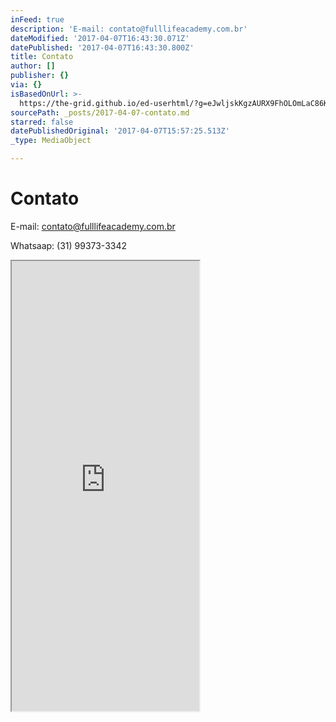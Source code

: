 ```yaml
---
inFeed: true
description: 'E-mail: contato@fulllifeacademy.com.br'
dateModified: '2017-04-07T16:43:30.071Z'
datePublished: '2017-04-07T16:43:30.800Z'
title: Contato
author: []
publisher: {}
via: {}
isBasedOnUrl: >-
  https://the-grid.github.io/ed-userhtml/?g=eJwljskKgzAURX9FhOLOmLaC86KF1r8oGV5MSmJCjLT26-uwuRwOZ3EbJTwxEO1Lrefg2ziLoyksGtpYghpkqPIsc9_6o3iQVVme6iOsRjtCvbaetYkMwU0VQsJ6M6U_K62bqVYsZdYgMWutlQDCCAezrIr6vUR3OwbCwmPjTTjwhqAhx6_iLeTlim8cP3sMBR3wGfdJ16DjcfcHJh9BQA
sourcePath: _posts/2017-04-07-contato.md
starred: false
datePublishedOriginal: '2017-04-07T15:57:25.513Z'
_type: MediaObject

---
```

# Contato

E-mail: contato@fulllifeacademy.com.br

Whatsaap: (31) 99373-3342

<iframe src="https://the-grid.github.io/ed-userhtml/?g=eJwljskOgyAURX_FmDTuRDpFcVi0SetfNIAPoQEhiGnt19dhc3Nycha3UsJTA9G2zPoOfB1ncTSGWUMdS1C9DOSaZe5bflQXJCmKQ7mHZLADlEvreZ3IENxIEBLWmzH9WWndxLTiKbcGiUlrrQRQTjsw86KY30p0t0OgPDxWXoUDbyjqL_iVv4U8nfGtw88WQ856fMRt0lRof9z8ASazQUE" height="720" style=""></iframe>